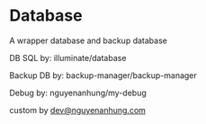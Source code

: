 # Database

A wrapper database and backup database

DB SQL by:  illuminate/database

Backup DB by: backup-manager/backup-manager

Debug by: nguyenanhung/my-debug

custom by dev@nguyenanhung.com
